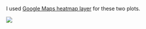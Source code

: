 
I used [Google Maps heatmap layer](https://developers.google.com/maps/documentation/javascript/heatmaplayer) for these two plots.

![](https://github.com/david-tedjopurnomo/dtedjopurnom_graphs/blob/main/geographic_heatmaps/crop_chengdu.png=250x250)
